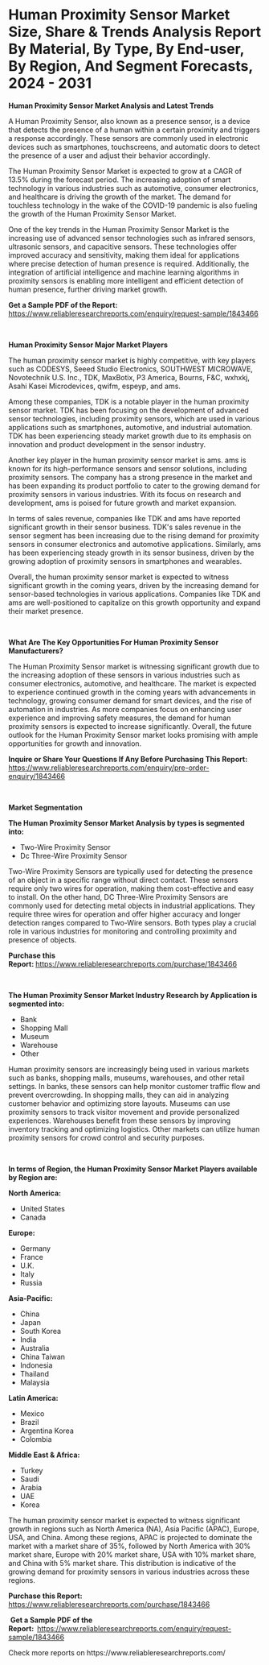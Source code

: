 <p><h1>Human Proximity Sensor Market Size, Share & Trends Analysis Report By Material, By Type, By End-user, By Region, And Segment Forecasts, 2024 - 2031</h1></p><p><strong>Human Proximity Sensor Market Analysis and Latest Trends</strong></p>
<p><p>A Human Proximity Sensor, also known as a presence sensor, is a device that detects the presence of a human within a certain proximity and triggers a response accordingly. These sensors are commonly used in electronic devices such as smartphones, touchscreens, and automatic doors to detect the presence of a user and adjust their behavior accordingly.</p><p>The Human Proximity Sensor Market is expected to grow at a CAGR of 13.5% during the forecast period. The increasing adoption of smart technology in various industries such as automotive, consumer electronics, and healthcare is driving the growth of the market. The demand for touchless technology in the wake of the COVID-19 pandemic is also fueling the growth of the Human Proximity Sensor Market.</p><p>One of the key trends in the Human Proximity Sensor Market is the increasing use of advanced sensor technologies such as infrared sensors, ultrasonic sensors, and capacitive sensors. These technologies offer improved accuracy and sensitivity, making them ideal for applications where precise detection of human presence is required. Additionally, the integration of artificial intelligence and machine learning algorithms in proximity sensors is enabling more intelligent and efficient detection of human presence, further driving market growth.</p></p>
<p><strong>Get a Sample PDF of the Report:&nbsp;</strong> <a href="https://www.reliableresearchreports.com/enquiry/request-sample/1843466">https://www.reliableresearchreports.com/enquiry/request-sample/1843466</a></p>
<p>&nbsp;</p>
<p><strong>Human Proximity Sensor Major Market Players</strong></p>
<p><p>The human proximity sensor market is highly competitive, with key players such as CODESYS, Seeed Studio Electronics, SOUTHWEST MICROWAVE, Novotechnik U.S. Inc., TDK, MaxBotix, P3 America, Bourns, F&C, wxhxkj, Asahi Kasei Microdevices, qwifm, espeyp, and ams. </p><p>Among these companies, TDK is a notable player in the human proximity sensor market. TDK has been focusing on the development of advanced sensor technologies, including proximity sensors, which are used in various applications such as smartphones, automotive, and industrial automation. TDK has been experiencing steady market growth due to its emphasis on innovation and product development in the sensor industry. </p><p>Another key player in the human proximity sensor market is ams. ams is known for its high-performance sensors and sensor solutions, including proximity sensors. The company has a strong presence in the market and has been expanding its product portfolio to cater to the growing demand for proximity sensors in various industries. With its focus on research and development, ams is poised for future growth and market expansion.</p><p>In terms of sales revenue, companies like TDK and ams have reported significant growth in their sensor business. TDK's sales revenue in the sensor segment has been increasing due to the rising demand for proximity sensors in consumer electronics and automotive applications. Similarly, ams has been experiencing steady growth in its sensor business, driven by the growing adoption of proximity sensors in smartphones and wearables.</p><p>Overall, the human proximity sensor market is expected to witness significant growth in the coming years, driven by the increasing demand for sensor-based technologies in various applications. Companies like TDK and ams are well-positioned to capitalize on this growth opportunity and expand their market presence.</p></p>
<p>&nbsp;</p>
<p><strong>What Are The Key Opportunities For Human Proximity Sensor Manufacturers?</strong></p>
<p><p>The Human Proximity Sensor market is witnessing significant growth due to the increasing adoption of these sensors in various industries such as consumer electronics, automotive, and healthcare. The market is expected to experience continued growth in the coming years with advancements in technology, growing consumer demand for smart devices, and the rise of automation in industries. As more companies focus on enhancing user experience and improving safety measures, the demand for human proximity sensors is expected to increase significantly. Overall, the future outlook for the Human Proximity Sensor market looks promising with ample opportunities for growth and innovation.</p></p>
<p><strong>Inquire or Share Your Questions If Any Before Purchasing This Report:</strong> <a href="https://www.reliableresearchreports.com/enquiry/pre-order-enquiry/1843466">https://www.reliableresearchreports.com/enquiry/pre-order-enquiry/1843466</a></p>
<p>&nbsp;</p>
<p><strong>Market Segmentation</strong></p>
<p><strong>The Human Proximity Sensor Market Analysis by types is segmented into:</strong></p>
<p><ul><li>Two-Wire Proximity Sensor</li><li>Dc Three-Wire Proximity Sensor</li></ul></p>
<p><p>Two-Wire Proximity Sensors are typically used for detecting the presence of an object in a specific range without direct contact. These sensors require only two wires for operation, making them cost-effective and easy to install. On the other hand, DC Three-Wire Proximity Sensors are commonly used for detecting metal objects in industrial applications. They require three wires for operation and offer higher accuracy and longer detection ranges compared to Two-Wire sensors. Both types play a crucial role in various industries for monitoring and controlling proximity and presence of objects.</p></p>
<p><strong>Purchase this Report:&nbsp;</strong><a href="https://www.reliableresearchreports.com/purchase/1843466">https://www.reliableresearchreports.com/purchase/1843466</a></p>
<p>&nbsp;</p>
<p><strong>The Human Proximity Sensor Market Industry Research by Application is segmented into:</strong></p>
<p><ul><li>Bank</li><li>Shopping Mall</li><li>Museum</li><li>Warehouse</li><li>Other</li></ul></p>
<p><p>Human proximity sensors are increasingly being used in various markets such as banks, shopping malls, museums, warehouses, and other retail settings. In banks, these sensors can help monitor customer traffic flow and prevent overcrowding. In shopping malls, they can aid in analyzing customer behavior and optimizing store layouts. Museums can use proximity sensors to track visitor movement and provide personalized experiences. Warehouses benefit from these sensors by improving inventory tracking and optimizing logistics. Other markets can utilize human proximity sensors for crowd control and security purposes.</p></p>
<p>&nbsp;</p>
<p><strong>In terms of Region, the Human Proximity Sensor Market Players available by Region are:</strong></p>
<p>
    <p> <strong> North America: </strong>
        <ul>
            <li>United States</li>
            <li>Canada</li>
        </ul>
        </p> 
    <p> <strong> Europe: </strong>
        <ul>
            <li>Germany</li>
            <li>France</li>
            <li>U.K.</li>
            <li>Italy</li>
            <li>Russia</li>
        </ul>
        </p> 
    <p> <strong> Asia-Pacific: </strong>
        <ul>
            <li>China</li>
            <li>Japan</li>
            <li>South Korea</li>
            <li>India</li>
            <li>Australia</li>
            <li>China Taiwan</li>
            <li>Indonesia</li>
            <li>Thailand</li>
            <li>Malaysia</li>
        </ul>
        </p> 
    <p> <strong> Latin America: </strong>
        <ul>
            <li>Mexico</li>
            <li>Brazil</li>
            <li>Argentina Korea</li>
            <li>Colombia</li>
        </ul>
        </p> 
    <p> <strong> Middle East & Africa: </strong>
        <ul>
            <li>Turkey</li>
            <li>Saudi</li>
            <li>Arabia</li>
            <li>UAE</li>
            <li>Korea</li>
        </ul>
    </p>
    </p>
<p><p>The human proximity sensor market is expected to witness significant growth in regions such as North America (NA), Asia Pacific (APAC), Europe, USA, and China. Among these regions, APAC is projected to dominate the market with a market share of 35%, followed by North America with 30% market share, Europe with 20% market share, USA with 10% market share, and China with 5% market share. This distribution is indicative of the growing demand for proximity sensors in various industries across these regions.</p></p>
<p><strong>Purchase this Report: </strong><a href="https://www.reliableresearchreports.com/purchase/1843466">https://www.reliableresearchreports.com/purchase/1843466</a></p>
<p>&nbsp;<strong>Get a Sample PDF of the Report:&nbsp;&nbsp;</strong><a href="https://www.reliableresearchreports.com/enquiry/request-sample/1843466">https://www.reliableresearchreports.com/enquiry/request-sample/1843466</a></p>
<p><strong></strong></p>
<p>Check more reports on https://www.reliableresearchreports.com/</p>